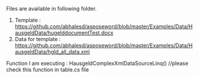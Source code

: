 Files are available in following folder.

1. Template : https://github.com/abhalesd/asposeword/blob/master/Examples/Data/HausgeldData/hugelddocumentTest.docx
2. Data for template : https://github.com/abhalesd/asposeword/blob/master/Examples/Data/HausgeldData/hgld_all_data.xml


Function I am executing : 
HausgeldComplexXmlDataSourceLinq() //please check this function in table.cs file
